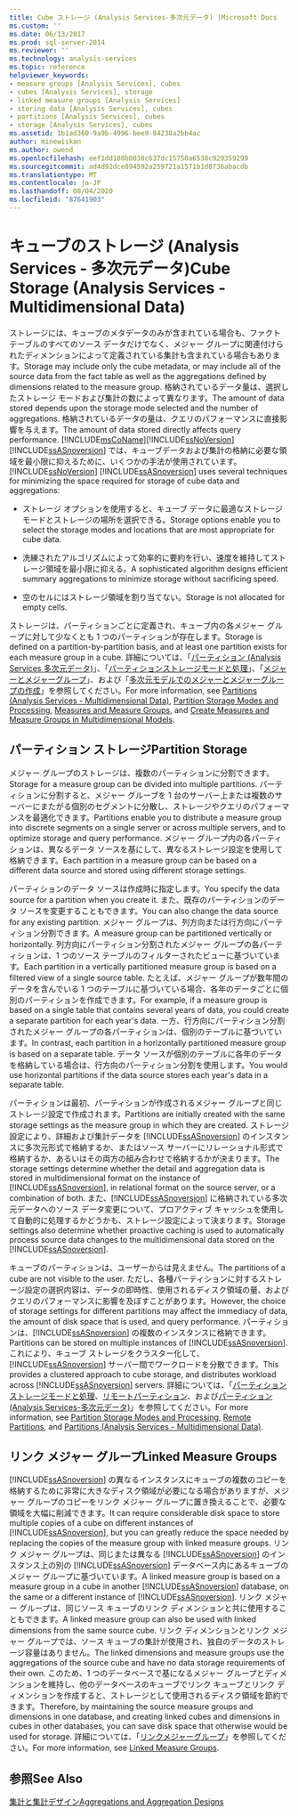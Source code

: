 ```yaml
---
title: Cube ストレージ (Analysis Services-多次元データ) |Microsoft Docs
ms.custom: ''
ms.date: 06/13/2017
ms.prod: sql-server-2014
ms.reviewer: ''
ms.technology: analysis-services
ms.topic: reference
helpviewer_keywords:
- measure groups [Analysis Services], cubes
- cubes [Analysis Services], storage
- linked measure groups [Analysis Services]
- storing data [Analysis Services], cubes
- partitions [Analysis Services], cubes
- storage [Analysis Services], cubes
ms.assetid: 1b1ad360-9a9b-4996-bee9-84238a2bb4ac
author: minewiskan
ms.author: owend
ms.openlocfilehash: eef1dd188b0038c637dc15750a6538c929359299
ms.sourcegitcommit: ad4d92dce894592a259721a1571b1d8736abacdb
ms.translationtype: MT
ms.contentlocale: ja-JP
ms.lasthandoff: 08/04/2020
ms.locfileid: "87641903"
---
```

# <a name="cube-storage-analysis-services---multidimensional-data"></a><span data-ttu-id="7f43e-102">キューブのストレージ (Analysis Services - 多次元データ)</span><span class="sxs-lookup"><span data-stu-id="7f43e-102">Cube Storage (Analysis Services - Multidimensional Data)</span></span>
  <span data-ttu-id="7f43e-103">ストレージには、キューブのメタデータのみが含まれている場合も、ファクト テーブルのすべてのソース データだけでなく、メジャー グループに関連付けられたディメンションによって定義されている集計も含まれている場合もあります。</span><span class="sxs-lookup"><span data-stu-id="7f43e-103">Storage may include only the cube metadata, or may include all of the source data from the fact table as well as the aggregations defined by dimensions related to the measure group.</span></span> <span data-ttu-id="7f43e-104">格納されているデータ量は、選択したストレージ モードおよび集計の数によって異なります。</span><span class="sxs-lookup"><span data-stu-id="7f43e-104">The amount of data stored depends upon the storage mode selected and the number of aggregations.</span></span> <span data-ttu-id="7f43e-105">格納されているデータの量は、クエリのパフォーマンスに直接影響を与えます。</span><span class="sxs-lookup"><span data-stu-id="7f43e-105">The amount of data stored directly affects query performance.</span></span> [!INCLUDE[msCoName](../../includes/msconame-md.md)]<span data-ttu-id="7f43e-106">[!INCLUDE[ssNoVersion](../../includes/ssnoversion-md.md)] [!INCLUDE[ssASnoversion](../../includes/ssasnoversion-md.md)] では、キューブデータおよび集計の格納に必要な領域を最小限に抑えるために、いくつかの手法が使用されています。</span><span class="sxs-lookup"><span data-stu-id="7f43e-106">[!INCLUDE[ssNoVersion](../../includes/ssnoversion-md.md)] [!INCLUDE[ssASnoversion](../../includes/ssasnoversion-md.md)] uses several techniques for minimizing the space required for storage of cube data and aggregations:</span></span>  
  
-   <span data-ttu-id="7f43e-107">ストレージ オプションを使用すると、キューブ データに最適なストレージ モードとストレージの場所を選択できる。</span><span class="sxs-lookup"><span data-stu-id="7f43e-107">Storage options enable you to select the storage modes and locations that are most appropriate for cube data.</span></span>  
  
-   <span data-ttu-id="7f43e-108">洗練されたアルゴリズムによって効率的に要約を行い、速度を維持してストレージ領域を最小限に抑える。</span><span class="sxs-lookup"><span data-stu-id="7f43e-108">A sophisticated algorithm designs efficient summary aggregations to minimize storage without sacrificing speed.</span></span>  
  
-   <span data-ttu-id="7f43e-109">空のセルにはストレージ領域を割り当てない。</span><span class="sxs-lookup"><span data-stu-id="7f43e-109">Storage is not allocated for empty cells.</span></span>  
  
 <span data-ttu-id="7f43e-110">ストレージは、パーティションごとに定義され、キューブ内の各メジャー グループに対して少なくとも 1 つのパーティションが存在します。</span><span class="sxs-lookup"><span data-stu-id="7f43e-110">Storage is defined on a partition-by-partition basis, and at least one partition exists for each measure group in a cube.</span></span> <span data-ttu-id="7f43e-111">詳細については、「[パーティション &#40;Analysis Services 多次元データ&#41;](partitions-analysis-services-multidimensional-data.md)」、「[パーティションストレージモードと処理](partitions-partition-storage-modes-and-processing.md)」、「[メジャーとメジャーグループ](../multidimensional-models/measures-and-measure-groups.md)」、および「[多次元モデルでのメジャーとメジャーグループの作成](../multidimensional-models/create-measures-and-measure-groups-in-multidimensional-models.md)」を参照してください。</span><span class="sxs-lookup"><span data-stu-id="7f43e-111">For more information, see [Partitions &#40;Analysis Services - Multidimensional Data&#41;](partitions-analysis-services-multidimensional-data.md), [Partition Storage Modes and Processing](partitions-partition-storage-modes-and-processing.md), [Measures and Measure Groups](../multidimensional-models/measures-and-measure-groups.md), and [Create Measures and Measure Groups in Multidimensional Models](../multidimensional-models/create-measures-and-measure-groups-in-multidimensional-models.md).</span></span>  
  
## <a name="partition-storage"></a><span data-ttu-id="7f43e-112">パーティション ストレージ</span><span class="sxs-lookup"><span data-stu-id="7f43e-112">Partition Storage</span></span>  
 <span data-ttu-id="7f43e-113">メジャー グループのストレージは、複数のパーティションに分割できます。</span><span class="sxs-lookup"><span data-stu-id="7f43e-113">Storage for a measure group can be divided into multiple partitions.</span></span> <span data-ttu-id="7f43e-114">パーティションに分割すると、メジャー グループを 1 台のサーバー上または複数のサーバーにまたがる個別のセグメントに分散し、ストレージやクエリのパフォーマンスを最適化できます。</span><span class="sxs-lookup"><span data-stu-id="7f43e-114">Partitions enable you to distribute a measure group into discrete segments on a single server or across multiple servers, and to optimize storage and query performance.</span></span> <span data-ttu-id="7f43e-115">メジャー グループ内の各パーティションは、異なるデータ ソースを基にして、異なるストレージ設定を使用して格納できます。</span><span class="sxs-lookup"><span data-stu-id="7f43e-115">Each partition in a measure group can be based on a different data source and stored using different storage settings.</span></span>  
  
 <span data-ttu-id="7f43e-116">パーティションのデータ ソースは作成時に指定します。</span><span class="sxs-lookup"><span data-stu-id="7f43e-116">You specify the data source for a partition when you create it.</span></span> <span data-ttu-id="7f43e-117">また、既存のパーティションのデータ ソースを変更することもできます。</span><span class="sxs-lookup"><span data-stu-id="7f43e-117">You can also change the data source for any existing partition.</span></span> <span data-ttu-id="7f43e-118">メジャー グループは、列方向または行方向にパーティション分割できます。</span><span class="sxs-lookup"><span data-stu-id="7f43e-118">A measure group can be partitioned vertically or horizontally.</span></span> <span data-ttu-id="7f43e-119">列方向にパーティション分割されたメジャー グループの各パーティションは、1 つのソース テーブルのフィルターされたビューに基づいています。</span><span class="sxs-lookup"><span data-stu-id="7f43e-119">Each partition in a vertically partitioned measure group is based on a filtered view of a single source table.</span></span> <span data-ttu-id="7f43e-120">たとえば、メジャー グループが数年間のデータを含んでいる 1 つのテーブルに基づいている場合、各年のデータごとに個別のパーティションを作成できます。</span><span class="sxs-lookup"><span data-stu-id="7f43e-120">For example, if a measure group is based on a single table that contains several years of data, you could create a separate partition for each year's data.</span></span> <span data-ttu-id="7f43e-121">一方、行方向にパーティション分割されたメジャー グループの各パーティションは、個別のテーブルに基づいています。</span><span class="sxs-lookup"><span data-stu-id="7f43e-121">In contrast, each partition in a horizontally partitioned measure group is based on a separate table.</span></span> <span data-ttu-id="7f43e-122">データ ソースが個別のテーブルに各年のデータを格納している場合は、行方向のパーティション分割を使用します。</span><span class="sxs-lookup"><span data-stu-id="7f43e-122">You would use horizontal partitions if the data source stores each year's data in a separate table.</span></span>  
  
 <span data-ttu-id="7f43e-123">パーティションは最初、パーティションが作成されるメジャー グループと同じストレージ設定で作成されます。</span><span class="sxs-lookup"><span data-stu-id="7f43e-123">Partitions are initially created with the same storage settings as the measure group in which they are created.</span></span> <span data-ttu-id="7f43e-124">ストレージ設定により、詳細および集計データを [!INCLUDE[ssASnoversion](../../includes/ssasnoversion-md.md)] のインスタンスに多次元形式で格納するか、またはソース サーバーにリレーショナル形式で格納するか、あるいはその両方の組み合わせで格納するかが決まります。</span><span class="sxs-lookup"><span data-stu-id="7f43e-124">The storage settings determine whether the detail and aggregation data is stored in multidimensional format on the instance of [!INCLUDE[ssASnoversion](../../includes/ssasnoversion-md.md)], in relational format on the source server, or a combination of both.</span></span> <span data-ttu-id="7f43e-125">また、[!INCLUDE[ssASnoversion](../../includes/ssasnoversion-md.md)] に格納されている多次元データへのソース データ変更について、プロアクティブ キャッシュを使用して自動的に処理するかどうかも、ストレージ設定によって決まります。</span><span class="sxs-lookup"><span data-stu-id="7f43e-125">Storage settings also determine whether proactive caching is used to automatically process source data changes to the multidimensional data stored on the [!INCLUDE[ssASnoversion](../../includes/ssasnoversion-md.md)].</span></span>  
  
 <span data-ttu-id="7f43e-126">キューブのパーティションは、ユーザーからは見えません。</span><span class="sxs-lookup"><span data-stu-id="7f43e-126">The partitions of a cube are not visible to the user.</span></span> <span data-ttu-id="7f43e-127">ただし、各種パーティションに対するストレージ設定の選択内容は、データの即時性、使用されるディスク領域の量、およびクエリのパフォーマンスに影響を及ぼすことがあります。</span><span class="sxs-lookup"><span data-stu-id="7f43e-127">However, the choice of storage settings for different partitions may affect the immediacy of data, the amount of disk space that is used, and query performance.</span></span> <span data-ttu-id="7f43e-128">パーティションは、[!INCLUDE[ssASnoversion](../../includes/ssasnoversion-md.md)] の複数のインスタンスに格納できます。</span><span class="sxs-lookup"><span data-stu-id="7f43e-128">Partitions can be stored on multiple instances of [!INCLUDE[ssASnoversion](../../includes/ssasnoversion-md.md)].</span></span> <span data-ttu-id="7f43e-129">これにより、キューブ ストレージをクラスター化して、[!INCLUDE[ssASnoversion](../../includes/ssasnoversion-md.md)] サーバー間でワークロードを分散できます。</span><span class="sxs-lookup"><span data-stu-id="7f43e-129">This provides a clustered approach to cube storage, and distributes workload across [!INCLUDE[ssASnoversion](../../includes/ssasnoversion-md.md)] servers.</span></span> <span data-ttu-id="7f43e-130">詳細については、「[パーティションストレージモードと処理](partitions-partition-storage-modes-and-processing.md)、[リモートパーティション](partitions-remote-partitions.md)、および[パーティション &#40;Analysis Services-多次元データ&#41;](partitions-analysis-services-multidimensional-data.md)」を参照してください。</span><span class="sxs-lookup"><span data-stu-id="7f43e-130">For more information, see [Partition Storage Modes and Processing](partitions-partition-storage-modes-and-processing.md), [Remote Partitions](partitions-remote-partitions.md), and [Partitions &#40;Analysis Services - Multidimensional Data&#41;](partitions-analysis-services-multidimensional-data.md).</span></span>  
  
## <a name="linked-measure-groups"></a><span data-ttu-id="7f43e-131">リンク メジャー グループ</span><span class="sxs-lookup"><span data-stu-id="7f43e-131">Linked Measure Groups</span></span>  
 <span data-ttu-id="7f43e-132">[!INCLUDE[ssASnoversion](../../includes/ssasnoversion-md.md)] の異なるインスタンスにキューブの複数のコピーを格納するために非常に大きなディスク領域が必要になる場合がありますが、メジャー グループのコピーをリンク メジャー グループに置き換えることで、必要な領域を大幅に削減できます。</span><span class="sxs-lookup"><span data-stu-id="7f43e-132">It can require considerable disk space to store multiple copies of a cube on different instances of [!INCLUDE[ssASnoversion](../../includes/ssasnoversion-md.md)], but you can greatly reduce the space needed by replacing the copies of the measure group with linked measure groups.</span></span> <span data-ttu-id="7f43e-133">リンク メジャー グループは、同じまたは異なる [!INCLUDE[ssASnoversion](../../includes/ssasnoversion-md.md)] のインスタンス上の別の [!INCLUDE[ssASnoversion](../../includes/ssasnoversion-md.md)] データベース内にあるキューブのメジャー グループに基づいています。</span><span class="sxs-lookup"><span data-stu-id="7f43e-133">A linked measure group is based on a measure group in a cube in another [!INCLUDE[ssASnoversion](../../includes/ssasnoversion-md.md)] database, on the same or a different instance of [!INCLUDE[ssASnoversion](../../includes/ssasnoversion-md.md)].</span></span> <span data-ttu-id="7f43e-134">リンク メジャー グループは、同じソース キューブのリンク ディメンションと共に使用することもできます。</span><span class="sxs-lookup"><span data-stu-id="7f43e-134">A linked measure group can also be used with linked dimensions from the same source cube.</span></span> <span data-ttu-id="7f43e-135">リンク ディメンションとリンク メジャー グループでは、ソース キューブの集計が使用され、独自のデータのストレージ容量はありません。</span><span class="sxs-lookup"><span data-stu-id="7f43e-135">The linked dimensions and measure groups use the aggregations of the source cube and have no data storage requirements of their own.</span></span> <span data-ttu-id="7f43e-136">このため、1 つのデータベースで基になるメジャー グループとディメンションを維持し、他のデータベースのキューブでリンク キューブとリンク ディメンションを作成すると、ストレージとして使用されるディスク領域を節約できます。</span><span class="sxs-lookup"><span data-stu-id="7f43e-136">Therefore, by maintaining the source measure groups and dimensions in one database, and creating linked cubes and dimensions in cubes in other databases, you can save disk space that otherwise would be used for storage.</span></span> <span data-ttu-id="7f43e-137">詳細については、「[リンクメジャーグループ](../multidimensional-models/linked-measure-groups.md)」を参照してください。</span><span class="sxs-lookup"><span data-stu-id="7f43e-137">For more information, see [Linked Measure Groups](../multidimensional-models/linked-measure-groups.md).</span></span>  
  
## <a name="see-also"></a><span data-ttu-id="7f43e-138">参照</span><span class="sxs-lookup"><span data-stu-id="7f43e-138">See Also</span></span>  
 [<span data-ttu-id="7f43e-139">集計と集計デザイン</span><span class="sxs-lookup"><span data-stu-id="7f43e-139">Aggregations and Aggregation Designs</span></span>](aggregations-and-aggregation-designs.md)  
  
  
